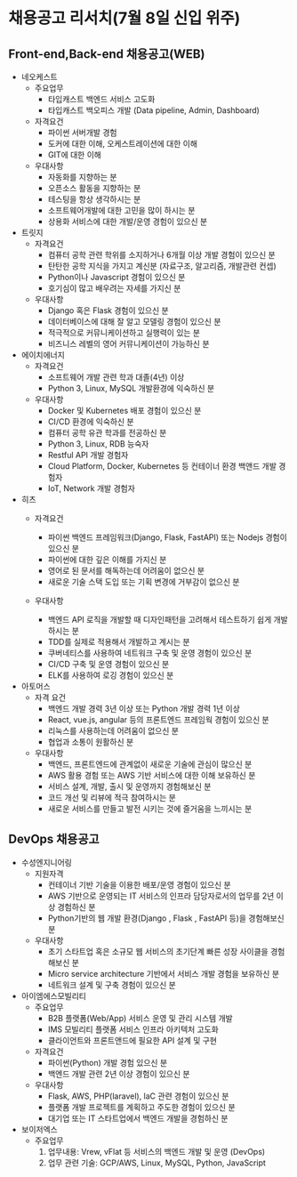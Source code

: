# **채용공고 리서치(7월 8일 신입 위주)**

## Front-end,Back-end 채용공고(WEB)

- 네오케스트
    - 주요업무
        * 타입캐스트 백엔드 서비스 고도화
        * 타입캐스트 백오피스 개발 (Data pipeline, Admin, Dashboard)
    - 자격요건
        * 파이썬 서버개발 경험
        * 도커에 대한 이해, 오케스트레이션에 대한 이해
        * GIT에 대한 이해
    - 우대사항
        * 자동화를 지향하는 분
        * 오픈소스 활동을 지향하는 분
        * 테스팅을 항상 생각하시는 분
        * 소프트웨어개발에 대한 고민을 많이 하시는 분
        * 상용화 서비스에 대한 개발/운영 경험이 있으신 분
- 트릿지
    - 자격요건
        - 컴퓨터 공학 관련 학위를 소지하거나 6개월 이상 개발 경험이 있으신 분
        - 탄탄한 공학 지식을 가지고 계신분 (자료구조, 알고리즘, 개발관련 컨셉)
        - Python이나 Javascript 경험이 있으신 분
        - 호기심이 많고 배우려는 자세를 가지신 분
    - 우대사항
        - Django 혹은 Flask 경험이 있으신 분
        - 데이터베이스에 대해 잘 알고 모델링 경험이 있으신 분
        - 적극적으로 커뮤니케이션하고 실행력이 있는 분
        - 비즈니스 레벨의 영어 커뮤니케이션이 가능하신 분  
- 에이치에너지
    - 자격요건
        - 소프트웨어 개발 관련 학과 대졸(4년) 이상
        - Python 3, Linux, MySQL 개발환경에 익숙하신 분
    - 우대사항
        - Docker 및 Kubernetes 배포 경험이 있으신 분
        - CI/CD 환경에 익숙하신 분
        - 컴퓨터 공학 유관 학과를 전공하신 분
        - Python 3, Linux, RDB 능숙자
        - Restful API 개발 경험자
        - Cloud Platform, Docker, Kubernetes 등 컨테이너 환경 백앤드 개발 경험자
        - IoT, Network 개발 경험자 
- 히츠
    - 자격요건
        - 파이썬 백엔드 프레임워크(Django, Flask, FastAPI) 또는 Nodejs 경험이 있으신 분
        - 파이썬에 대한 깊은 이해를 가지신 분
        - 영어로 된 문서를 해독하는데 어려움이 없으신 분
        - 새로운 기술 스택 도입 또는 기획 변경에 거부감이 없으신 분

    - 우대사항
        - 백엔드 API 로직을 개발할 때 디자인패턴을 고려해서 테스트하기 쉽게 개발하시는 분
        - TDD를 실제로 적용해서 개발하고 계시는 분
        - 쿠버네티스를 사용하여 네트워크 구축 및 운영 경험이 있으신 분
        - CI/CD 구축 및 운영 경험이 있으신 분
        - ELK를 사용하여 로깅 경험이 있으신 분
- 아토머스
    - 자격 요건
        - 백엔드 개발 경력 3년 이상 또는 Python 개발 경력 1년 이상
        - React, vue.js, angular 등의 프론트엔드 프레임웍 경험이 있으신 분
        - 리눅스를 사용하는데 어려움이 없으신 분
        -  협업과 소통이 원활하신 분
    - 우대사항
        - 백엔드, 프론트엔드에 관계없이 새로운 기술에 관심이 많으신 분
        - AWS 활용 경험 또는 AWS 기반 서비스에 대한 이해 보유하신 분
        - 서비스 설계, 개발, 출시 및 운영까지 경험해보신 분
        - 코드 개선 및 리뷰에 적극 참여하시는 분
        - 새로운 서비스를 만들고 발전 시키는 것에 즐거움을 느끼시는 분

## DevOps 채용공고
- 수성엔지니어링
  - 지원자격
    - 컨테이너 기반 기술을 이용한 배포/운영 경험이 있으신 분
    - AWS 기반으로 운영되는 IT 서비스의 인프라 담당자로서의 업무를 2년 이상 경험하신 분
    - Python기반의 웹 개발 환경(Django , Flask , FastAPI 등)을 경험해보신 분
  - 우대사항
    - 초기 스타트업 혹은 소규모 웹 서비스의 초기단계 빠른 성장 사이클을 경험해보신 분
    - Micro service architecture 기반에서 서비스 개발 경험을 보유하신 분
    - 네트워크 설계 및 구축 경험이 있으신 분
- 아이엠에스모빌리티
    - 주요업무
        - B2B 플랫폼(Web/App) 서비스 운영 및 관리 시스템 개발
        - IMS 모빌리티 플랫폼 서비스 인프라 아키텍처 고도화
        - 클라이언트와 프론트앤드에 필요한 API 설계 및 구현
    - 자격요건
        - 파이썬(Python) 개발 경험 있으신 분
        - 백엔드 개발 관련 2년 이상 경험이 있으신 분
    - 우대사항
        - Flask, AWS, PHP(laravel), laC 관련 경험이 있으신 분
        - 플랫폼 개발 프로젝트를 계획하고 주도한 경험이 있으신 분
        - 대기업 또는 IT 스타트업에서 백엔드 개발을 경험하신 분
- 보이저엑스
    - 주요업무
        1. 업무내용: Vrew, vFlat 등 서비스의 백엔드 개발 및 운영 (DevOps)
        2. 업무 관련 기술: GCP/AWS, Linux, MySQL, Python, JavaScript